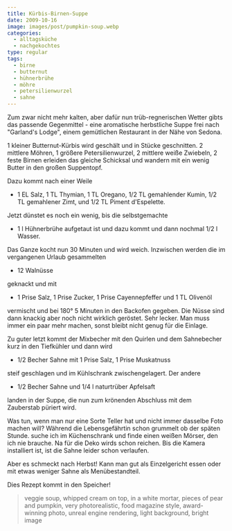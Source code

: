 ```yaml
---
title: Kürbis-Birnen-Suppe
date: 2009-10-16
image: images/post/pumpkin-soup.webp
categories: 
  - alltagsküche
  - nachgekochtes
type: regular
tags: 
  - birne
  - butternut
  - hühnerbrühe
  - möhre
  - petersilienwurzel
  - sahne
---
```


Zum zwar nicht mehr kalten, aber dafür nun trüb-regnerischen Wetter gibts das passende Gegenmittel - eine aromatische herbstliche Suppe frei nach "Garland's Lodge", einem gemütlichen Restaurant in der Nähe von Sedona.

1 kleiner Butternut-Kürbis wird geschält und in Stücke geschnitten. 2 mittlere Möhren, 1 größere Petersilienwurzel, 2 mittlere weiße Zwiebeln, 2 feste Birnen erleiden das gleiche Schicksal und wandern mit ein wenig Butter in den großen Suppentopf.

Dazu kommt nach einer Weile

* 1 EL Salz, 1 TL Thymian, 1 TL Oregano, 1/2 TL gemahlender Kumin, 1/2 TL gemahlener Zimt, und 1/2 TL Piment d'Espelette.

Jetzt dünstet es noch ein wenig, bis die selbstgemachte 
* 1 l Hühnerbrühe 
aufgetaut ist und dazu kommt und dann nochmal 1/2 l Wasser.

Das Ganze kocht nun 30 Minuten und wird weich. Inzwischen werden die im vergangenen Urlaub gesammelten

* 12 Walnüsse 

geknackt und mit 

* 1 Prise Salz, 1 Prise Zucker, 1 Prise Cayennepfeffer und 1 TL Olivenöl

vermischt und bei 180° 5 Minuten in den Backofen gegeben. Die Nüsse sind dann knackig aber noch nicht wirklich geröstet. Sehr lecker. Man muss immer ein paar mehr machen, sonst bleibt nicht genug für die Einlage.

Zu guter letzt kommt der Mixbecher mit den Quirlen und dem Sahnebecher kurz in den Tiefkühler und dann wird

* 1/2 Becher Sahne mit 1 Prise Salz, 1 Prise Muskatnuss

steif geschlagen und im Kühlschrank zwischengelagert. Der andere

* 1/2 Becher Sahne und 1/4 l naturtrüber Apfelsaft

landen in der Suppe, die nun zum krönenden Abschluss mit dem Zauberstab püriert wird.

Was tun, wenn man nur eine Sorte Teller hat und nicht immer dasselbe Foto machen will? Während die Lebensgefährtin schon grummelt ob der späten Stunde. suche ich im Küchenschrank und finde einen weißen Mörser, den ich nie brauche. Na für die Deko wirds schon reichen. Bis die Kamera installiert ist, ist die Sahne leider schon verlaufen.

Aber es schmeckt nach Herbst! Kann man gut als Einzelgericht essen oder mit etwas weniger Sahne als Menübestandteil.

Dies Rezept kommt in den Speicher!

> veggie soup, whipped cream on top, in a white mortar, pieces of pear and pumpkin, very photorealistic, food magazine style, award-winning photo, unreal engine rendering, light background, bright image
